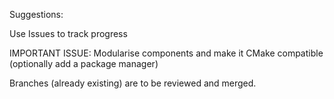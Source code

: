 Suggestions:

Use Issues to track progress

IMPORTANT ISSUE: Modularise components and make it CMake compatible (optionally add a package manager)

Branches (already existing) are to be reviewed and merged.
